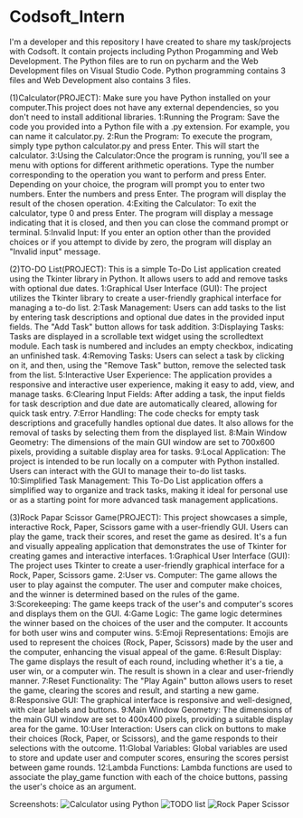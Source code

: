 # Codsoft_Intern
I'm a developer and this repository I have created to share my task/projects with Codsoft. It contain projects including Python Progamming and Web Development. The Python files are to run on pycharm and the Web Development files on Visual Studio Code. Python programming contains 3 files and Web Development also contains 3 files.

(1)Calculator(PROJECT):
Make sure you have Python installed on your computer.This project does not have any external dependencies, so you don't need to install additional libraries.
1:Running the Program:
Save the code you provided into a Python file with a .py extension. For example, you can name it calculator.py.
2:Run the Program:
To execute the program, simply type python calculator.py and press Enter. This will start the calculator.
3:Using the Calculator:Once the program is running, you'll see a menu with options for different arithmetic operations.
Type the number corresponding to the operation you want to perform and press Enter.
Depending on your choice, the program will prompt you to enter two numbers.
Enter the numbers and press Enter.
The program will display the result of the chosen operation.
4:Exiting the Calculator:
To exit the calculator, type 0 and press Enter. The program will display a message indicating that it is closed, and then you can close the command prompt or terminal.
5:Invalid Input:
If you enter an option other than the provided choices or if you attempt to divide by zero, the program will display an "Invalid input" message.

(2)TO-DO List(PROJECT):
This is a simple To-Do List application created using the Tkinter library in Python. It allows users to add and remove tasks with optional due dates.
1:Graphical User Interface (GUI): The project utilizes the Tkinter library to create a user-friendly graphical interface for managing a to-do list.
2:Task Management: Users can add tasks to the list by entering task descriptions and optional due dates in the provided input fields. The "Add Task" button allows for task addition.
3:Displaying Tasks: Tasks are displayed in a scrollable text widget using the scrolledtext module. Each task is numbered and includes an empty checkbox, indicating an unfinished task.
4:Removing Tasks: Users can select a task by clicking on it, and then, using the "Remove Task" button, remove the selected task from the list.
5:Interactive User Experience: The application provides a responsive and interactive user experience, making it easy to add, view, and manage tasks.
6:Clearing Input Fields: After adding a task, the input fields for task description and due date are automatically cleared, allowing for quick task entry.
7:Error Handling: The code checks for empty task descriptions and gracefully handles optional due dates. It also allows for the removal of tasks by selecting them from the displayed list.
8:Main Window Geometry: The dimensions of the main GUI window are set to 700x600 pixels, providing a suitable display area for tasks.
9:Local Application: The project is intended to be run locally on a computer with Python installed. Users can interact with the GUI to manage their to-do list tasks.
10:Simplified Task Management: This To-Do List application offers a simplified way to organize and track tasks, making it ideal for personal use or as a starting point for more advanced task management applications.

(3)Rock Papar Scissor Game(PROJECT):
This project showcases a simple, interactive Rock, Paper, Scissors game with a user-friendly GUI. Users can play the game, track their scores, and reset the game as desired. It's a fun and visually appealing application that demonstrates the use of Tkinter for creating games and interactive interfaces.
1:Graphical User Interface (GUI): The project uses Tkinter to create a user-friendly graphical interface for a Rock, Paper, Scissors game.
2:User vs. Computer: The game allows the user to play against the computer. The user and computer make choices, and the winner is determined based on the rules of the game.
3:Scorekeeping: The game keeps track of the user's and computer's scores and displays them on the GUI.
4:Game Logic: The game logic determines the winner based on the choices of the user and the computer. It accounts for both user wins and computer wins.
5:Emoji Representations: Emojis are used to represent the choices (Rock, Paper, Scissors) made by the user and the computer, enhancing the visual appeal of the game.
6:Result Display: The game displays the result of each round, including whether it's a tie, a user win, or a computer win. The result is shown in a clear and user-friendly manner.
7:Reset Functionality: The "Play Again" button allows users to reset the game, clearing the scores and result, and starting a new game.
8:Responsive GUI: The graphical interface is responsive and well-designed, with clear labels and buttons.
9:Main Window Geometry: The dimensions of the main GUI window are set to 400x400 pixels, providing a suitable display area for the game.
10:User Interaction: Users can click on buttons to make their choices (Rock, Paper, or Scissors), and the game responds to their selections with the outcome.
11:Global Variables: Global variables are used to store and update user and computer scores, ensuring the scores persist between game rounds.
12:Lambda Functions: Lambda functions are used to associate the play_game function with each of the choice buttons, passing the user's choice as an argument.

Screenshots:
![Calculator using Python](https://github.com/AliAsgharSha/Codsoft_Intern/assets/147384233/11744065-0d4b-4cf1-bff6-56a7df156b72)
![TODO list](https://github.com/AliAsgharSha/Codsoft_Intern/assets/147384233/85dbe3df-6ef5-4ed5-bab0-3945cfb164c8)
![Rock Paper Scissor](https://github.com/AliAsgharSha/Codsoft_Intern/assets/147384233/0612e43a-d857-4eba-88a0-8599455aeea9)
